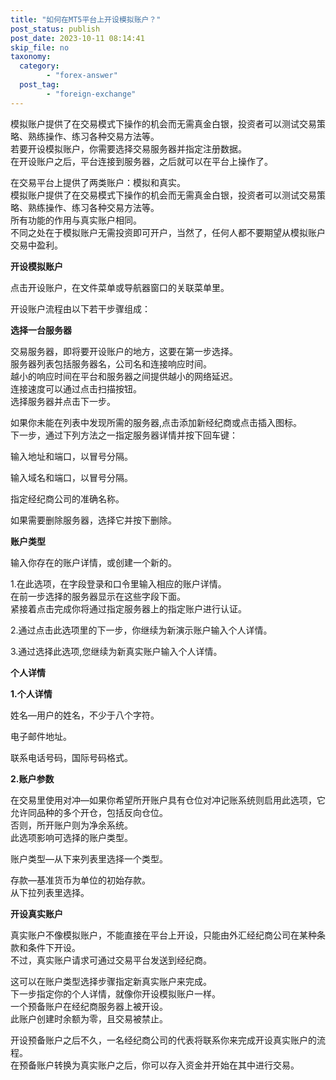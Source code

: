 ```yaml
---
title: "如何在MT5平台上开设模拟账户？"
post_status: publish
post_date: 2023-10-11 08:14:41
skip_file: no
taxonomy:
  category:
        - "forex-answer"
  post_tag:
        - "foreign-exchange"
---
```


模拟账户提供了在交易模式下操作的机会而无需真金白银，投资者可以测试交易策略、熟练操作、练习各种交易方法等。  
若要开设模拟账户，你需要选择交易服务器并指定注册数据。  
在开设账户之后，平台连接到服务器，之后就可以在平台上操作了。

在交易平台上提供了两类账户：模拟和真实。  
模拟账户提供了在交易模式下操作的机会而无需真金白银，投资者可以测试交易策略、熟练操作、练习各种交易方法等。  
所有功能的作用与真实账户相同。  
不同之处在于模拟账户无需投资即可开户，当然了，任何人都不要期望从模拟账户交易中盈利。

**开设模拟账户**

点击开设账户，在文件菜单或导航器窗口的关联菜单里。

开设账户流程由以下若干步骤组成：

**选择一台服务器**

交易服务器，即将要开设账户的地方，这要在第一步选择。  
服务器列表包括服务器名，公司名和连接响应时间。  
越小的响应时间在平台和服务器之间提供越小的网络延迟。  
连接速度可以通过点击扫描按钮。  
选择服务器并点击下一步。

如果你未能在列表中发现所需的服务器,点击添加新经纪商或点击插入图标。  
下一步，通过下列方法之一指定服务器详情并按下回车键：

输入地址和端口，以冒号分隔。

输入域名和端口，以冒号分隔。

指定经纪商公司的准确名称。

如果需要删除服务器，选择它并按下删除。

**账户类型**

输入你存在的账户详情，或创建一个新的。

1.在此选项，在字段登录和口令里输入相应的账户详情。  
在前一步选择的服务器显示在这些字段下面。  
紧接着点击完成你将通过指定服务器上的指定账户进行认证。

2.通过点击此选项里的下一步，你继续为新演示账户输入个人详情。

3.通过选择此选项,您继续为新真实账户输入个人详情。

**个人详情**

**1.个人详情**

姓名―用户的姓名，不少于八个字符。

电子邮件地址。

联系电话号码，国际号码格式。

**2.账户参数**

在交易里使用对冲―如果你希望所开账户具有仓位对冲记账系统则启用此选项，它允许同品种的多个开仓，包括反向仓位。  
否则，所开账户则为净余系统。  
此选项影响可选择的账户类型。

账户类型―从下来列表里选择一个类型。

存款―基准货币为单位的初始存款。  
从下拉列表里选择。

**开设真实账户**

真实账户不像模拟账户，不能直接在平台上开设，只能由外汇经纪商公司在某种条款和条件下开设。  
不过，真实账户请求可通过交易平台发送到经纪商。

这可以在账户类型选择步骤指定新真实账户来完成。  
下一步指定你的个人详情，就像你开设模拟账户一样。  
一个预备账户在经纪商服务器上被开设。  
此账户创建时余额为零，且交易被禁止。

开设预备账户之后不久，一名经纪商公司的代表将联系你来完成开设真实账户的流程。  
在预备账户转换为真实账户之后，你可以存入资金并开始在其中进行交易。
